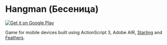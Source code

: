 # Hangman (Бесеница) <a href="https://play.google.com/store/apps/details?id=air.com.lios.hangman">
  <img alt="Get it on Google Play"
       src="https://developer.android.com/images/brand/en_generic_rgb_wo_60.png" />
</a>

Game for mobile devices built using ActionScript 3, Adobe AIR, [Starling](https://github.com/Gamua/Starling-Framework) and [Feathers](https://github.com/joshtynjala/feathers).

